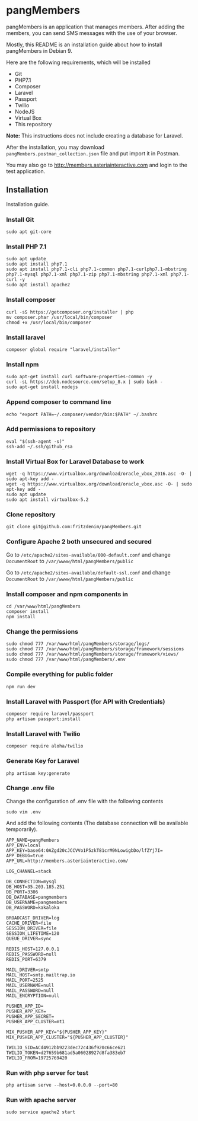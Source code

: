# pangMembers

pangMembers is an application that manages members. After adding the members, you can send SMS messages with the use of your browser.

Mostly, this README is an installation guide about how to install pangMembers in Debian 9.

Here are the following requirements, which will be installed
 - Git
 - PHP7.1
 - Composer
 - Laravel
 - Passport
 - Twilio
 - NodeJS
 - Virtual Box
 - This repository

**Note:** This instructions does not include creating a database for Laravel.

After the installation, you may download `pangMembers.postman_collection.json` file and put import it in Postman.

You may also go to http://members.asteriainteractive.com and login to the test application.

## Installation

Installation guide.

### Install Git
```
sudo apt git-core
```

### Install PHP 7.1
```
sudo apt update
sudo apt install php7.1
sudo apt install php7.1-cli php7.1-common php7.1-curlphp7.1-mbstring php7.1-mysql php7.1-xml php7.1-zip php7.1-mbstring php7.1-xml php7.1-curl -y
sudo apt install apache2
```

### Install composer
```
curl -sS https://getcomposer.org/installer | php
mv composer.phar /usr/local/bin/composer
chmod +x /usr/local/bin/composer
```

### Install laravel
```
composer global require "laravel/installer"
```

### Install npm
```
sudo apt-get install curl software-properties-common -y
curl -sL https://deb.nodesource.com/setup_8.x | sudo bash -
sudo apt-get install nodejs
```

### Append composer to command line
```
echo "export PATH=~/.composer/vendor/bin:$PATH" ~/.bashrc
```

### Add permissions to repository
```
eval "$(ssh-agent -s)"
ssh-add ~/.ssh/github_rsa
```

### Install Virtual Box for Laravel Database to work
```
wget -q https://www.virtualbox.org/download/oracle_vbox_2016.asc -O- | sudo apt-key add -
wget -q https://www.virtualbox.org/download/oracle_vbox.asc -O- | sudo apt-key add -
sudo apt update
sudo apt install virtualbox-5.2
```

### Clone repository
```
git clone git@github.com:fritzdenim/pangMembers.git
```

### Configure Apache 2 both unsecured and secured

Go to `/etc/apache2/sites-available/000-default.conf` and change `DocumentRoot` to `/var/wwww/html/pangMembers/public`

Go to `/etc/apache2/sites-available/default-ssl.conf` and change `DocumentRoot` to `/var/wwww/html/pangMembers/public`

### Install composer and npm components in 
```
cd /var/www/html/pangMembers
composer install
npm install
```

### Change the permissions
```
sudo chmod 777 /var/www/html/pangMembers/storage/logs/
sudo chmod 777 /var/www/html/pangMembers/storage/framework/sessions
sudo chmod 777 /var/www/html/pangMembers/storage/framework/views/
sudo chmod 777 /var/www/html/pangMembers/.env
```

### Compile everything for public folder
```
npm run dev
```

### Install Laravel with Passport (for API with Credentials)
```
composer require laravel/passport
php artisan passport:install
```

### Install Laravel with Twilio
```
composer require aloha/twilio
```

### Generate Key for Laravel
```
php artisan key:generate
```

### Change .env file
Change the configuration of .env file with the following contents
```
sudo vim .env
```

And add the following contents (The database connection will be available temporarily).
```
APP_NAME=pangMembers
APP_ENV=local
APP_KEY=base64:0AZgd20cJCCVVo1P5zkT81crM9NLowigbDo/lfZYj7I=
APP_DEBUG=true
APP_URL=http://members.asteriainteractive.com/

LOG_CHANNEL=stack

DB_CONNECTION=mysql
DB_HOST=35.203.185.251
DB_PORT=3306
DB_DATABASE=pangmembers
DB_USERNAME=pangmembers
DB_PASSWORD=kakaloka

BROADCAST_DRIVER=log
CACHE_DRIVER=file
SESSION_DRIVER=file
SESSION_LIFETIME=120
QUEUE_DRIVER=sync

REDIS_HOST=127.0.0.1
REDIS_PASSWORD=null
REDIS_PORT=6379

MAIL_DRIVER=smtp
MAIL_HOST=smtp.mailtrap.io
MAIL_PORT=2525
MAIL_USERNAME=null
MAIL_PASSWORD=null
MAIL_ENCRYPTION=null

PUSHER_APP_ID=
PUSHER_APP_KEY=
PUSHER_APP_SECRET=
PUSHER_APP_CLUSTER=mt1

MIX_PUSHER_APP_KEY="${PUSHER_APP_KEY}"
MIX_PUSHER_APP_CLUSTER="${PUSHER_APP_CLUSTER}"

TWILIO_SID=ACd4912bb9223dec72c436f920c66ce621
TWILIO_TOKEN=d27659b681ad5a06028927d8fa383eb7
TWILIO_FROM=19725769420
```

### Run with php server for test
```
php artisan serve --host=0.0.0.0 --port=80
```

### Run with apache server
```
sudo service apache2 start
```

